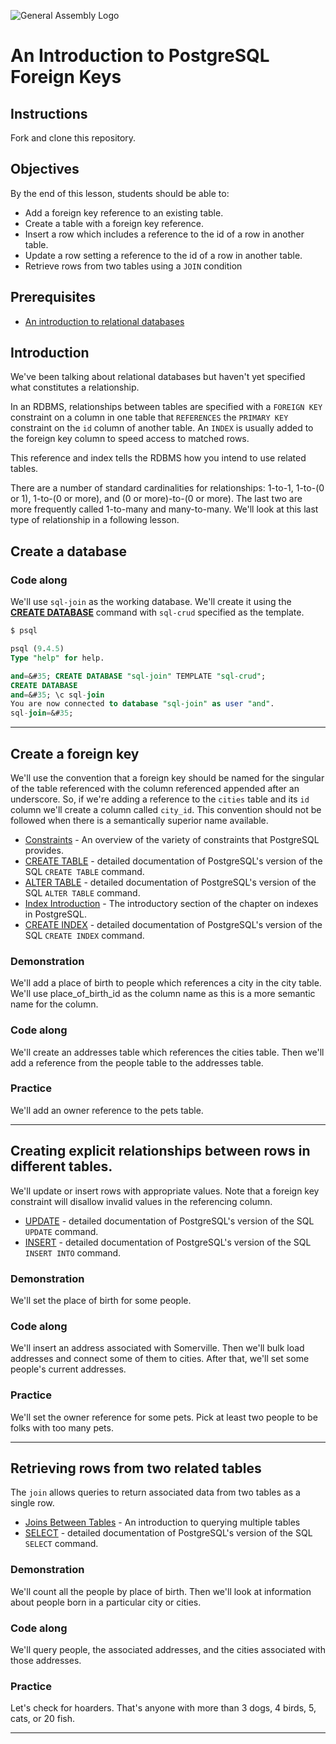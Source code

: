 ![General Assembly Logo](http://i.imgur.com/ke8USTq.png)

# An Introduction to PostgreSQL Foreign Keys

## Instructions

Fork and clone this repository.

## Objectives

By the end of this lesson, students should be able to:

- Add a foreign key reference to an existing table.
- Create a table with a foreign key reference.
- Insert a row which includes a reference to the id of a row in another table.
- Update a row setting a reference to the id of a row in another table.
- Retrieve rows from two tables using a `JOIN` condition

## Prerequisites

- [An introduction to relational databases](https://github.com/ga-wdi-boston/sql-crud)

## Introduction

We've been talking about relational databases but haven't yet specified what constitutes a relationship.

In an RDBMS, relationships between tables are specified with a `FOREIGN KEY` constraint on a column in one table that `REFERENCES` the `PRIMARY KEY` constraint on the `id` column of another table.  An `INDEX` is usually added to the foreign key column to speed access to matched rows.

This reference and index tells the RDBMS how you intend to use related tables.

There are a number of standard cardinalities for relationships:  1-to-1, 1-to-(0 or 1), 1-to-(0 or more), and (0 or more)-to-(0 or more).  The last two are more frequently called 1-to-many and many-to-many.  We'll look at this last type of relationship in a following lesson.

## Create a database

### Code along

We'll use `sql-join` as the working database.  We'll create it using the **[CREATE DATABASE](http://www.postgresql.org/docs/9.4/static/sql-createdatabase.html)** command with `sql-crud` specified as the template.

```bash
$ psql
```

```sql
psql (9.4.5)
Type "help" for help.

and=&#35; CREATE DATABASE "sql-join" TEMPLATE "sql-crud";
CREATE DATABASE
and=&#35; \c sql-join
You are now connected to database "sql-join" as user "and".
sql-join=&#35;
```

---

## Create a foreign key

We'll use the convention that a foreign key should be named for the singular of the table referenced with the column referenced appended after an underscore.  So, if we're adding a reference to the `cities` table and its `id` column we'll create a column called `city_id`.  This convention should not be followed when there is a semantically superior name available.

- [Constraints](http://www.postgresql.org/docs/9.4/static/ddl-constraints.html) - An overview of the variety of constraints that PostgreSQL provides.
- [CREATE TABLE](http://www.postgresql.org/docs/9.4/static/sql-createtable.html) - detailed documentation of PostgreSQL's version of the SQL `CREATE TABLE` command.
- [ALTER TABLE](http://www.postgresql.org/docs/9.4/static/sql-altertable.html) - detailed documentation of PostgreSQL's version of the SQL `ALTER TABLE` command.
- [Index Introduction](http://www.postgresql.org/docs/9.4/static/indexes-intro.html) - The introductory section of the chapter on indexes in PostgreSQL.
- [CREATE INDEX](http://www.postgresql.org/docs/9.4/static/sql-createindex.html) - detailed documentation of PostgreSQL's version of the SQL `CREATE INDEX` command.

### Demonstration

We'll add a place of birth to people which references a city in the city table.  We'll use place_of_birth_id as the column name as this is a more semantic name for the column.

### Code along

We'll create an addresses table which references the cities table.  Then we'll add a reference from the people table to the addresses table.

### Practice

We'll add an owner reference to the pets table.

---

## Creating explicit relationships between rows in different tables.

We'll update or insert rows with appropriate values.  Note that a foreign key constraint will disallow invalid values in the referencing column.

- [UPDATE](http://www.postgresql.org/docs/9.4/static/sql-update.html) - detailed documentation of PostgreSQL's version of the SQL `UPDATE` command.
- [INSERT](http://www.postgresql.org/docs/9.4/static/sql-insert.html) - detailed documentation of PostgreSQL's version of the SQL `INSERT INTO` command.

### Demonstration

We'll set the place of birth for some people.

### Code along

We'll insert an address associated with Somerville.  Then we'll bulk load addresses and connect some of them to cities.  After that, we'll set some people's current addresses.

### Practice

We'll set the owner reference for some pets.  Pick at least two people to be folks with too many pets.

---

## Retrieving rows from two related tables

The `join` allows queries to return associated data from two tables as a single row.

- [Joins Between Tables](http://www.postgresql.org/docs/9.4/static/tutorial-join.html) - An introduction to querying multiple tables
- [SELECT](http://www.postgresql.org/docs/9.4/static/sql-select.html) - detailed documentation of PostgreSQL's version of the SQL `SELECT` command.

### Demonstration

We'll count all the people by place of birth.  Then we'll look at information about people born in a particular city or cities.

### Code along

We'll query people, the associated addresses, and the cities associated with those addresses.

### Practice

Let's check for hoarders.  That's anyone with more than 3 dogs, 4 birds, 5, cats, or 20 fish.

---


